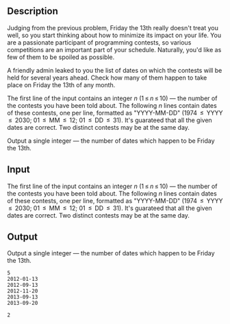 ## Description

<div><p>Judging from the previous problem, Friday the 13th really doesn't treat you well, so you start thinking about how to minimize its impact on your life. You are a passionate participant of programming contests, so various competitions are an important part of your schedule. Naturally, you'd like as few of them to be spoiled as possible.</p><p>A friendly admin leaked to you the list of dates on which the contests will be held for several years ahead. Check how many of them happen to take place on Friday the 13th of any month.</p></div><div class="input-specification"><p>The first line of the input contains an integer <span class="tex-span"><i>n</i></span> <span class="tex-span">(1 ≤ <i>n</i> ≤ 10)</span> — the number of the contests you have been told about. The following <span class="tex-span"><i>n</i></span> lines contain dates of these contests, one per line, formatted as "<span class="tex-font-style-tt">YYYY-MM-DD</span>" (1974 <span class="tex-span"> ≤ </span> <span class="tex-font-style-tt">YYYY</span> <span class="tex-span"> ≤ </span> 2030; 01 <span class="tex-span"> ≤ </span> <span class="tex-font-style-tt">MM</span> <span class="tex-span"> ≤ </span> 12; 01 <span class="tex-span"> ≤ </span> <span class="tex-font-style-tt">DD</span> <span class="tex-span"> ≤ </span> 31). It's guarateed that all the given dates are correct. Two distinct contests may be at the same day.</p></div><div class="output-specification"><p>Output a single integer — the number of dates which happen to be Friday the 13th.</p></div>

## Input

<p>The first line of the input contains an integer <span class="tex-span"><i>n</i></span> <span class="tex-span">(1 ≤ <i>n</i> ≤ 10)</span> — the number of the contests you have been told about. The following <span class="tex-span"><i>n</i></span> lines contain dates of these contests, one per line, formatted as "<span class="tex-font-style-tt">YYYY-MM-DD</span>" (1974 <span class="tex-span"> ≤ </span> <span class="tex-font-style-tt">YYYY</span> <span class="tex-span"> ≤ </span> 2030; 01 <span class="tex-span"> ≤ </span> <span class="tex-font-style-tt">MM</span> <span class="tex-span"> ≤ </span> 12; 01 <span class="tex-span"> ≤ </span> <span class="tex-font-style-tt">DD</span> <span class="tex-span"> ≤ </span> 31). It's guarateed that all the given dates are correct. Two distinct contests may be at the same day.</p>

## Output

<p>Output a single integer — the number of dates which happen to be Friday the 13th.</p>





```input1
5
2012-01-13
2012-09-13
2012-11-20
2013-09-13
2013-09-20

```




```output1
2

```


